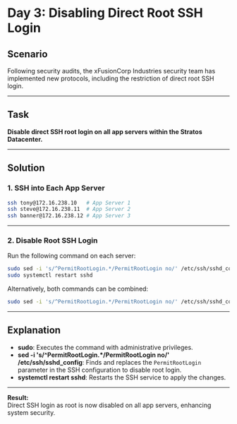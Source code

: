 # Day 3: Disabling Direct Root SSH Login

## Scenario

Following security audits, the xFusionCorp Industries security team has implemented new protocols, including the restriction of direct root SSH login.

---

## Task

**Disable direct SSH root login on all app servers within the Stratos Datacenter.**

---

## Solution

### 1. SSH into Each App Server

```bash
ssh tony@172.16.238.10   # App Server 1
ssh steve@172.16.238.11  # App Server 2
ssh banner@172.16.238.12 # App Server 3
```

---

### 2. Disable Root SSH Login

Run the following command on each server:

```bash
sudo sed -i 's/^PermitRootLogin.*/PermitRootLogin no/' /etc/ssh/sshd_config
sudo systemctl restart sshd
```

Alternatively, both commands can be combined:

```bash
sudo sed -i 's/^PermitRootLogin.*/PermitRootLogin no/' /etc/ssh/sshd_config && sudo systemctl restart sshd
```

---

## Explanation

- **sudo**: Executes the command with administrative privileges.
- **sed -i 's/^PermitRootLogin.*/PermitRootLogin no/' /etc/ssh/sshd_config**: Finds and replaces the `PermitRootLogin` parameter in the SSH configuration to disable root login.
- **systemctl restart sshd**: Restarts the SSH service to apply the changes.

---

**Result:**  
Direct SSH login as root is now disabled on all app servers, enhancing system security.
